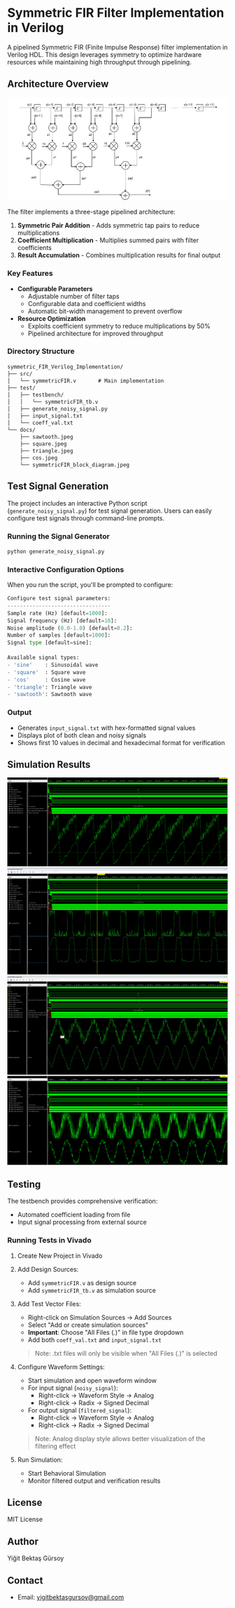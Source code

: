 # Symmetric FIR Filter Implementation in Verilog

A pipelined Symmetric FIR (Finite Impulse Response) filter implementation in Verilog HDL. This design leverages symmetry to optimize hardware resources while maintaining high throughput through pipelining.

## Architecture Overview

![Block Diagram](docs/symmetricFIR_block_diagram.jpeg)

The filter implements a three-stage pipelined architecture:
1. **Symmetric Pair Addition** - Adds symmetric tap pairs to reduce multiplications
2. **Coefficient Multiplication** - Multiplies summed pairs with filter coefficients
3. **Result Accumulation** - Combines multiplication results for final output

### Key Features

- **Configurable Parameters**
  - Adjustable number of filter taps
  - Configurable data and coefficient widths
  - Automatic bit-width management to prevent overflow
- **Resource Optimization**
  - Exploits coefficient symmetry to reduce multiplications by 50%
  - Pipelined architecture for improved throughput

### Directory Structure

```
symmetric_FIR_Verilog_Implementation/
├── src/
│   └── symmetricFIR.v       # Main implementation
├── test/
│   ├── testbench/
│   │   └── symmetricFIR_tb.v
│   ├── generate_noisy_signal.py
│   ├── input_signal.txt
│   └── coeff_val.txt
└── docs/
    ├── sawtooth.jpeg
    ├── square.jpeg
    ├── triangle.jpeg
    ├── cos.jpeg
    └── symmetricFIR_block_diagram.jpeg
```

## Test Signal Generation

The project includes an interactive Python script (`generate_noisy_signal.py`) for test signal generation. Users can easily configure test signals through command-line prompts.

### Running the Signal Generator

```bash
python generate_noisy_signal.py
```

### Interactive Configuration Options
When you run the script, you'll be prompted to configure:

```python
Configure test signal parameters:
---------------------------------
Sample rate (Hz) [default=1000]: 
Signal frequency (Hz) [default=10]: 
Noise amplitude (0.0-1.0) [default=0.2]: 
Number of samples [default=1000]: 
Signal type [default=sine]: 

Available signal types: 
- 'sine'    : Sinusoidal wave
- 'square'  : Square wave
- 'cos'     : Cosine wave
- 'triangle': Triangle wave
- 'sawtooth': Sawtooth wave
```

### Output
- Generates `input_signal.txt` with hex-formatted signal values
- Displays plot of both clean and noisy signals
- Shows first 10 values in decimal and hexadecimal format for verification

## Simulation Results
![Simulation Example 1](docs/sawtooth.jpeg)
![Simulation Example 2](docs/square.jpeg)
![Simulation Example 3](docs/triangle.jpeg)
![Simulation Example 4](docs/cos.jpeg)


## Testing

The testbench provides comprehensive verification:
- Automated coefficient loading from file
- Input signal processing from external source

### Running Tests in Vivado

1. Create New Project in Vivado
2. Add Design Sources:
   - Add `symmetricFIR.v` as design source
   - Add `symmetricFIR_tb.v` as simulation source

3. Add Test Vector Files:
   - Right-click on Simulation Sources → Add Sources
   - Select "Add or create simulation sources"
   - **Important**: Choose "All Files (*.*)" in file type dropdown
   - Add both `coeff_val.txt` and `input_signal.txt`
   > Note: .txt files will only be visible when "All Files (*.*)" is selected

4. Configure Waveform Settings:
   - Start simulation and open waveform window
   - For input signal (`noisy_signal`):
     * Right-click → Waveform Style → Analog
     * Right-click → Radix → Signed Decimal
   - For output signal (`filtered_signal`):
     * Right-click → Waveform Style → Analog
     * Right-click → Radix → Signed Decimal
   > Note: Analog display style allows better visualization of the filtering effect

5. Run Simulation:
   - Start Behavioral Simulation
   - Monitor filtered output and verification results

## License

MIT License

## Author

Yiğit Bektaş Gürsoy

## Contact

- Email: yigitbektasgursoy@gmail.com
